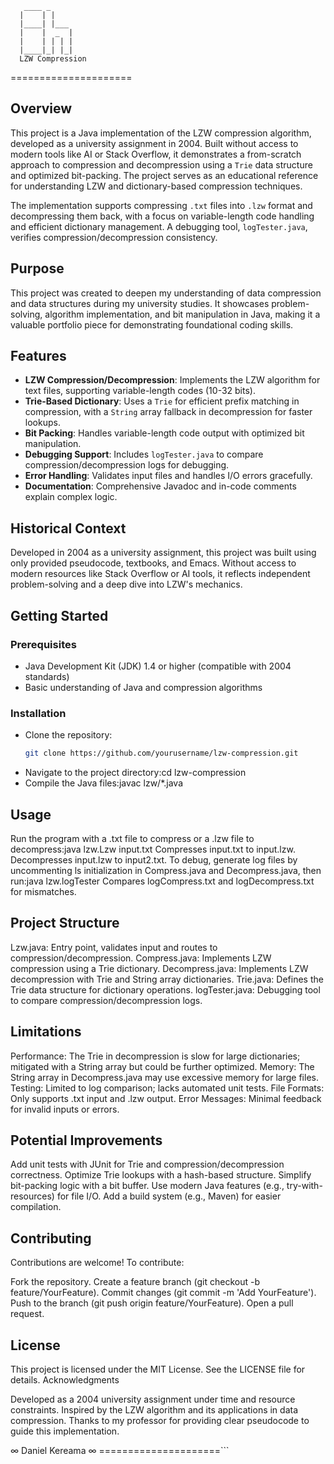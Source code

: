        ____ _          
      |    | |         
      |____| |___      
      |    |  _  |     
      |    | | | |     
      |____|_| |_|     
      LZW Compression
=====================

## Overview
This project is a Java implementation of the LZW compression algorithm, developed as a university assignment in 2004. Built without access to modern tools like AI or Stack Overflow, it demonstrates a from-scratch approach to compression and decompression using a `Trie` data structure and optimized bit-packing. The project serves as an educational reference for understanding LZW and dictionary-based compression techniques.

The implementation supports compressing `.txt` files into `.lzw` format and decompressing them back, with a focus on variable-length code handling and efficient dictionary management. A debugging tool, `logTester.java`, verifies compression/decompression consistency.

## Purpose
This project was created to deepen my understanding of data compression and data structures during my university studies. It showcases problem-solving, algorithm implementation, and bit manipulation in Java, making it a valuable portfolio piece for demonstrating foundational coding skills.

## Features
- **LZW Compression/Decompression**: Implements the LZW algorithm for text files, supporting variable-length codes (10-32 bits).
- **Trie-Based Dictionary**: Uses a `Trie` for efficient prefix matching in compression, with a `String` array fallback in decompression for faster lookups.
- **Bit Packing**: Handles variable-length code output with optimized bit manipulation.
- **Debugging Support**: Includes `logTester.java` to compare compression/decompression logs for debugging.
- **Error Handling**: Validates input files and handles I/O errors gracefully.
- **Documentation**: Comprehensive Javadoc and in-code comments explain complex logic.

## Historical Context
Developed in 2004 as a university assignment, this project was built using only provided pseudocode, textbooks, and Emacs. Without access to modern resources like Stack Overflow or AI tools, it reflects independent problem-solving and a deep dive into LZW's mechanics.

## Getting Started

### Prerequisites
- Java Development Kit (JDK) 1.4 or higher (compatible with 2004 standards)
- Basic understanding of Java and compression algorithms

### Installation
- Clone the repository:
   ```bash
   git clone https://github.com/yourusername/lzw-compression.git
- Navigate to the project directory:cd lzw-compression
- Compile the Java files:javac lzw/*.java



## Usage

Run the program with a .txt file to compress or a .lzw file to decompress:java lzw.Lzw input.txt
Compresses input.txt to input.lzw.
Decompresses input.lzw to input2.txt.
To debug, generate log files by uncommenting ls initialization in Compress.java and Decompress.java, then run:java lzw.logTester
Compares logCompress.txt and logDecompress.txt for mismatches.

## Project Structure

Lzw.java: Entry point, validates input and routes to compression/decompression.
Compress.java: Implements LZW compression using a Trie dictionary.
Decompress.java: Implements LZW decompression with Trie and String array dictionaries.
Trie.java: Defines the Trie data structure for dictionary operations.
logTester.java: Debugging tool to compare compression/decompression logs.

## Limitations

Performance: The Trie in decompression is slow for large dictionaries; mitigated with a String array but could be further optimized.
Memory: The String array in Decompress.java may use excessive memory for large files.
Testing: Limited to log comparison; lacks automated unit tests.
File Formats: Only supports .txt input and .lzw output.
Error Messages: Minimal feedback for invalid inputs or errors.

## Potential Improvements

Add unit tests with JUnit for Trie and compression/decompression correctness.
Optimize Trie lookups with a hash-based structure.
Simplify bit-packing logic with a bit buffer.
Use modern Java features (e.g., try-with-resources) for file I/O.
Add a build system (e.g., Maven) for easier compilation.

## Contributing
Contributions are welcome! To contribute:

Fork the repository.
Create a feature branch (git checkout -b feature/YourFeature).
Commit changes (git commit -m 'Add YourFeature').
Push to the branch (git push origin feature/YourFeature).
Open a pull request.

## License
This project is licensed under the MIT License. See the LICENSE file for details.
Acknowledgments

Developed as a 2004 university assignment under time and resource constraints.
Inspired by the LZW algorithm and its applications in data compression.
Thanks to my professor for providing clear pseudocode to guide this implementation.

∞ Daniel Kereama ∞
=====================```
